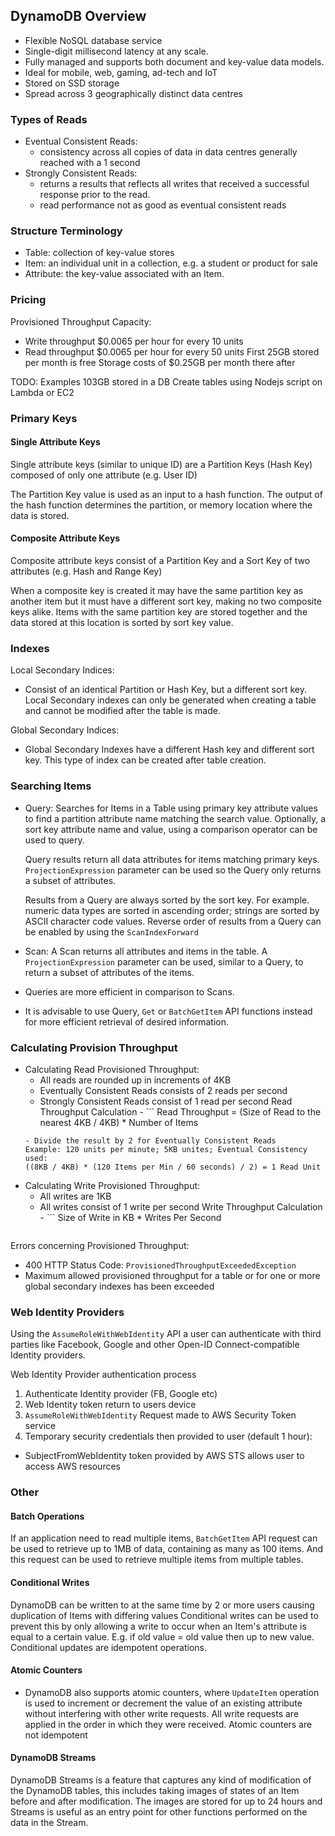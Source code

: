 ## DynamoDB Overview
- Flexible NoSQL database service
- Single-digit millisecond latency at any scale.
- Fully managed and supports both document and key-value data models.
- Ideal for mobile, web, gaming, ad-tech and IoT
- Stored on SSD storage
- Spread across 3 geographically distinct data centres

### Types of Reads
- Eventual Consistent Reads:
  + consistency across all copies of data in data centres generally reached with a 1 second
- Strongly Consistent Reads:
  + returns a results that reflects all writes that received a successful response prior to the read.
  + read performance not as good as eventual consistent reads

### Structure Terminology
- Table: collection of key-value stores
- Item: an individual unit in a collection, e.g. a student or product for sale
- Attribute: the key-value associated with an Item.

### Pricing
Provisioned Throughput Capacity:
  - Write throughput $0.0065 per hour for every 10 units
  - Read throughput $0.0065 per hour for every 50 units
First 25GB stored per month is free
Storage costs of $0.25GB per month there after

TODO: Examples
103GB stored in a DB
Create tables using Nodejs script on Lambda or EC2

### Primary Keys
#### Single Attribute Keys
Single attribute keys (similar to unique ID) are a Partition Keys (Hash Key) composed of only one attribute (e.g. User ID)

The Partition Key value is used as an input to a hash function. The output of the hash function determines the partition, or memory location where the data is stored.

#### Composite Attribute Keys
Composite attribute keys consist of a Partition Key and a Sort Key of two attributes (e.g. Hash and Range Key)

When a composite key is created it may have the same partition key as another item but it must have a different sort key, making no two composite keys alike. Items with the same partition key are stored together and the data stored at this location is sorted by sort key value.

### Indexes
Local Secondary Indices:
- Consist of an identical Partition or Hash Key, but a different sort key. Local Secondary indexes can only be generated when creating a table and cannot be modified after the table is made.

Global Secondary Indices:
- Global Secondary Indexes have a different Hash key and different sort key. This type of index can be created after table creation.

### Searching Items
- Query:
  Searches for Items in a Table using primary key attribute values to find a partition attribute name matching the search value.
  Optionally, a sort key attribute name and value, using a comparison operator can be used to query.

  Query results return all data attributes for items matching primary keys. `ProjectionExpression` parameter can be used so the Query only returns a subset of attributes.

  Results from a Query are always sorted by the sort key. For example. numeric data types are sorted in ascending order; strings are sorted by ASCII character code values. Reverse order of results from a Query can be enabled by using the `ScanIndexForward`

- Scan:
  A Scan returns all attributes and items in the table. A `ProjectionExpression` parameter can be used, similar to a Query, to return a subset of attributes of the items.

- Queries are more efficient in comparison to Scans.
- It is advisable to use Query, `Get` or `BatchGetItem` API functions instead for more efficient retrieval of desired information.

### Calculating Provision Throughput
- Calculating Read Provisioned Throughput:
  - All reads are rounded up in increments of 4KB
  - Eventually Consistent Reads consists of 2 reads per second
  - Strongly Consistent Reads consist of 1 read per second
  Read Throughput Calculation - ```
  Read Throughput = (Size of Read to the nearest 4KB / 4KB) * Number of Items
  ```
  - Divide the result by 2 for Eventually Consistent Reads
  Example: 120 units per minute; 5KB unites; Eventual Consistency used:
  ((8KB / 4KB) * (120 Items per Min / 60 seconds) / 2) = 1 Read Unit

- Calculating Write Provisioned Throughput:
  - All writes are 1KB
  - All writes consist of 1 write per second
  Write Throughput Calculation - ```
  Size of Write in KB * Writes Per Second
  ```

Errors concerning Provisioned Throughput:
 - 400 HTTP Status Code: `ProvisionedThroughputExceededException`
 - Maximum allowed provisioned throughput for a table or for one or more global secondary indexes has been exceeded  

### Web Identity Providers
Using the `AssumeRoleWithWebIdentity` API a user can authenticate with third parties like Facebook, Google and other Open-ID Connect-compatible Identity providers.

Web Identity Provider authentication process
1. Authenticate Identity provider (FB, Google etc)
2. Web Identity token return to users device
3. `AssumeRoleWithWebIdentity` Request made to AWS Security Token service
4. Temporary security credentials then provided to user (default 1 hour):
  - SubjectFromWebIdentity token provided by AWS STS allows user to access AWS resources

### Other
#### Batch Operations
If an application need to read multiple items, `BatchGetItem` API request can be used to retrieve up to 1MB of data, containing as many as 100 items. And this request can be used to retrieve multiple items from multiple tables.

#### Conditional Writes
DynamoDB can be written to at the same time by 2 or more users causing duplication of Items with differing values
Conditional writes can be used to prevent this by only allowing a write to occur when an Item's attribute is equal to a certain value. E.g. if old value = old value then up to new value. Conditional updates are idempotent operations.


#### Atomic Counters
- DynamoDB also supports atomic counters, where `UpdateItem` operation is used to increment or decrement the value of an existing attribute without interfering with other write requests. All write requests are applied in the order in which they were received. Atomic counters are not idempotent

#### DynamoDB Streams
DynamoDB Streams is a feature that captures any kind of modification of the DynamoDB tables, this includes taking images of states of an Item before and after modification. The images are stored for up to 24 hours and Streams is useful as an entry point for other functions performed on the data in the Stream.
